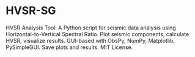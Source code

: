# HVSR-SG
HVSR Analysis Tool: A Python script for seismic data analysis using Horizontal-to-Vertical Spectral Ratio. Plot seismic components, calculate HVSR, visualize results. GUI-based with ObsPy, NumPy, Matplotlib, PySimpleGUI. Save plots and results. MIT License.
